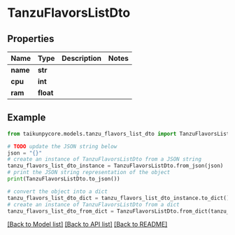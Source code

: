 # TanzuFlavorsListDto


## Properties

Name | Type | Description | Notes
------------ | ------------- | ------------- | -------------
**name** | **str** |  | 
**cpu** | **int** |  | 
**ram** | **float** |  | 

## Example

```python
from taikunpycore.models.tanzu_flavors_list_dto import TanzuFlavorsListDto

# TODO update the JSON string below
json = "{}"
# create an instance of TanzuFlavorsListDto from a JSON string
tanzu_flavors_list_dto_instance = TanzuFlavorsListDto.from_json(json)
# print the JSON string representation of the object
print(TanzuFlavorsListDto.to_json())

# convert the object into a dict
tanzu_flavors_list_dto_dict = tanzu_flavors_list_dto_instance.to_dict()
# create an instance of TanzuFlavorsListDto from a dict
tanzu_flavors_list_dto_from_dict = TanzuFlavorsListDto.from_dict(tanzu_flavors_list_dto_dict)
```
[[Back to Model list]](../README.md#documentation-for-models) [[Back to API list]](../README.md#documentation-for-api-endpoints) [[Back to README]](../README.md)


